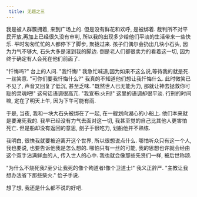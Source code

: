 ```yaml
---
 title: 无题之三
---
```


我是被人群簇拥着, 来到广场上的. 但是没有鲜花和欢呼, 是被绑着.
裁判所不对平民开放,再加上已经很久没有审判,
所以我的出现多少给他们平淡的生活带来一些快乐.
平时匆匆忙忙的人都停下了脚步, 聚拢过来.
孩子们偶尔会扔出几块小石头, 因为力气不够大, 石头大多是滚到我的脚边.
倒是老人们都很卖力的看着这一切, 因为终于确定有人会死在他们前面了.

"忏悔吗?" 台上的人问.
"我忏悔!" 我急忙喊道,因为如果不这么说,等待我的就是死.
一丝笑意.
"可你们要我忏悔什么?" 我真的不知道他们想让我忏悔什么.
此时微笑已不见了, 声音又回复了低沉, 甚至乏味.
"既然世人已无能为力, 那就让神去拯救你可耻的灵魂吧!" 这句话语调很高亢.
"我宣布:火刑!" 这里的语调却很平淡.
行刑的时间嘛, 定在了明天上午, 因为下午可能有雨.

于是, 当夜, 我和一块大石头被绑在了一起, 在一艘划向湖心的小船上.
他们本来就是要淹死我的.
我早已经没有力气去面对这一切, 我甚至觉的自己比其他人更害怕死亡.
但是船却没有返回的意思, 刽子手很吃力, 划船他并不熟练.

我明白, 很快我就要被迫离开这个世界, 所以很想说点什么.
哪怕听众只有这一个人, 我也要说, 也要告诉他我是怎么想的.
哪怕只有一丝的可能, 我的思想也许就会经由这个双手沾满鲜血的人, 传入世人的心中. 我也就会像那些先贤们一样, 被后世称颂.

"为什么不烧死我?至少让我死的像个殉道者!像个卫道士!" 我义正辞严.
"主教让我想办法省下那些柴火." 侩子手说.

想了想, 我还是什么都不说的好吧.
